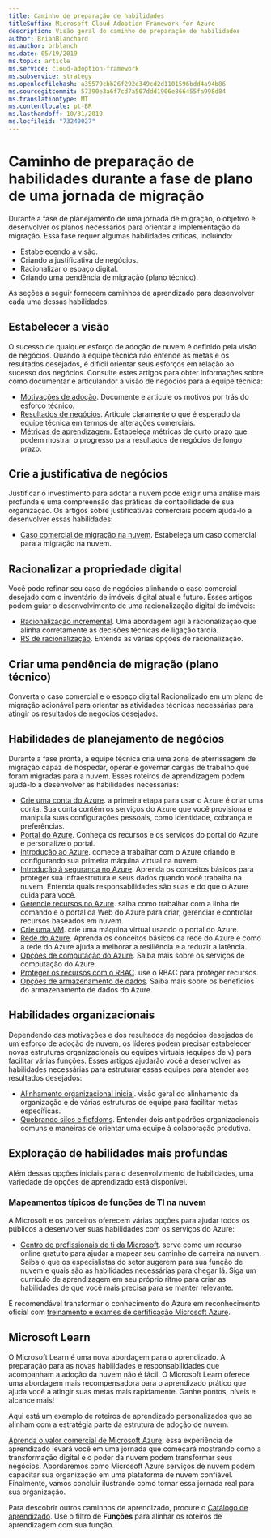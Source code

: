 ```yaml
---
title: Caminho de preparação de habilidades
titleSuffix: Microsoft Cloud Adoption Framework for Azure
description: Visão geral do caminho de preparação de habilidades
author: BrianBlanchard
ms.author: brblanch
ms.date: 05/19/2019
ms.topic: article
ms.service: cloud-adoption-framework
ms.subservice: strategy
ms.openlocfilehash: a35579cbb26f292e349cd2d1101596bdd4a94b86
ms.sourcegitcommit: 57390e3a6f7cd7a507ddd1906e866455fa998d84
ms.translationtype: MT
ms.contentlocale: pt-BR
ms.lasthandoff: 10/31/2019
ms.locfileid: "73240027"
---
```

# <a name="skills-readiness-path-during-the-plan-phase-of-a-migration-journey"></a>Caminho de preparação de habilidades durante a fase de plano de uma jornada de migração

Durante a fase de planejamento de uma jornada de migração, o objetivo é desenvolver os planos necessários para orientar a implementação da migração. Essa fase requer algumas habilidades críticas, incluindo:

- Estabelecendo a visão.
- Criando a justificativa de negócios.
- Racionalizar o espaço digital.
- Criando uma pendência de migração (plano técnico).

As seções a seguir fornecem caminhos de aprendizado para desenvolver cada uma dessas habilidades.

## <a name="establish-the-vision"></a>Estabelecer a visão

O sucesso de qualquer esforço de adoção de nuvem é definido pela visão de negócios. Quando a equipe técnica não entende as metas e os resultados desejados, é difícil orientar seus esforços em relação ao sucesso dos negócios. Consulte estes artigos para obter informações sobre como documentar e articulandor a visão de negócios para a equipe técnica:

- [Motivações de adoção](./motivations.md). Documente e articule os motivos por trás do esforço técnico.
- [Resultados de negócios](./business-outcomes/index.md). Articule claramente o que é esperado da equipe técnica em termos de alterações comerciais.
- [Métricas de aprendizagem](./learning-metrics.md). Estabeleça métricas de curto prazo que podem mostrar o progresso para resultados de negócios de longo prazo.

## <a name="build-the-business-justification"></a>Crie a justificativa de negócios

Justificar o investimento para adotar a nuvem pode exigir uma análise mais profunda e uma compreensão das práticas de contabilidade de sua organização. Os artigos sobre justificativas comerciais podem ajudá-lo a desenvolver essas habilidades:

- [Caso comercial de migração na nuvem](./cloud-migration-business-case.md). Estabeleça um caso comercial para a migração na nuvem.

## <a name="rationalize-the-digital-estate"></a>Racionalizar a propriedade digital

Você pode refinar seu caso de negócios alinhando o caso comercial desejado com o inventário de imóveis digital atual e futuro. Esses artigos podem guiar o desenvolvimento de uma racionalização digital de imóveis:

- [Racionalização incremental](../digital-estate/rationalize.md). Uma abordagem ágil à racionalização que alinha corretamente as decisões técnicas de ligação tardia.
- [RS de racionalização](../digital-estate/5-rs-of-rationalization.md). Entenda as várias opções de racionalização.

## <a name="create-a-migration-backlog-technical-plan"></a>Criar uma pendência de migração (plano técnico)

Converta o caso comercial e o espaço digital Racionalizado em um plano de migração acionável para orientar as atividades técnicas necessárias para atingir os resultados de negócios desejados.

## <a name="business-planning-skills"></a>Habilidades de planejamento de negócios

Durante a fase pronta, a equipe técnica cria uma zona de aterrissagem de migração capaz de hospedar, operar e governar cargas de trabalho que foram migradas para a nuvem. Esses roteiros de aprendizagem podem ajudá-lo a desenvolver as habilidades necessárias:

- [Crie uma conta do Azure](/learn/modules/create-an-azure-account). a primeira etapa para usar o Azure é criar uma conta. Sua conta contém os serviços do Azure que você provisiona e manipula suas configurações pessoais, como identidade, cobrança e preferências.
- [Portal do Azure](/learn/modules/tour-azure-portal). Conheça os recursos e os serviços do portal do Azure e personalize o portal.
- [Introdução ao Azure](/learn/modules/welcome-to-azure). comece a trabalhar com o Azure criando e configurando sua primeira máquina virtual na nuvem.
- [Introdução à segurança no Azure](/learn/modules/intro-to-security-in-azure). Aprenda os conceitos básicos para proteger sua infraestrutura e seus dados quando você trabalha na nuvem. Entenda quais responsabilidades são suas e do que o Azure cuida para você.
- [Gerencie recursos no Azure](/learn/paths/manage-resources-in-azure). saiba como trabalhar com a linha de comando e o portal da Web do Azure para criar, gerenciar e controlar recursos baseados em nuvem.
- [Crie uma VM](/learn/modules/create-windows-virtual-machine-in-azure). crie uma máquina virtual usando o portal do Azure.
- [Rede do Azure](/learn/modules/intro-to-azure-networking). Aprenda os conceitos básicos da rede do Azure e como a rede do Azure ajuda a melhorar a resiliência e a reduzir a latência.
- [Opções de computação do Azure](/learn/modules/intro-to-azure-compute). Saiba mais sobre os serviços de computação do Azure.
- [Proteger os recursos com o RBAC](/learn/modules/secure-azure-resources-with-rbac). use o RBAC para proteger recursos.
- [Opções de armazenamento de dados](/learn/modules/intro-to-data-in-azure/index). Saiba mais sobre os benefícios do armazenamento de dados do Azure.

## <a name="organizational-skills"></a>Habilidades organizacionais

Dependendo das motivações e dos resultados de negócios desejados de um esforço de adoção de nuvem, os líderes podem precisar estabelecer novas estruturas organizacionais ou equipes virtuais (equipes de v) para facilitar várias funções. Esses artigos ajudarão você a desenvolver as habilidades necessárias para estruturar essas equipes para atender aos resultados desejados:

- [Alinhamento organizacional inicial](../organize/index.md). visão geral do alinhamento da organização e de várias estruturas de equipe para facilitar metas específicas.
- [Quebrando silos e fiefdoms](../organize/fiefdoms-silos.md). Entender dois antipadrões organizacionais comuns e maneiras de orientar uma equipe à colaboração produtiva.

## <a name="deeper-skills-exploration"></a>Exploração de habilidades mais profundas

Além dessas opções iniciais para o desenvolvimento de habilidades, uma variedade de opções de aprendizado está disponível.

### <a name="typical-mappings-of-cloud-it-roles"></a>Mapeamentos típicos de funções de TI na nuvem

A Microsoft e os parceiros oferecem várias opções para ajudar todos os públicos a desenvolver suas habilidades com os serviços do Azure:

- [Centro de profissionais de ti da Microsoft](https://www.microsoft.com/itpro). serve como um recurso online gratuito para ajudar a mapear seu caminho de carreira na nuvem. Saiba o que os especialistas do setor sugerem para sua função de nuvem e quais são as habilidades necessárias para chegar lá. Siga um currículo de aprendizagem em seu próprio ritmo para criar as habilidades de que você mais precisa para se manter relevante.

É recomendável transformar o conhecimento do Azure em reconhecimento oficial com [treinamento e exames de certificação Microsoft Azure](https://www.microsoft.com/learning/azure-certification.aspx).

## <a name="microsoft-learn"></a>Microsoft Learn

O Microsoft Learn é uma nova abordagem para o aprendizado. A preparação para as novas habilidades e responsabilidades que acompanham a adoção da nuvem não é fácil. O Microsoft Learn oferece uma abordagem mais recompensadora para o aprendizado prático que ajuda você a atingir suas metas mais rapidamente. Ganhe pontos, níveis e alcance mais!

Aqui está um exemplo de roteiros de aprendizado personalizados que se alinham com a estratégia parte da estrutura de adoção de nuvem. 

[Aprenda o valor comercial de Microsoft Azure](/learn/paths/learn-business-value-of-azure/): essa experiência de aprendizado levará você em uma jornada que começará mostrando como a transformação digital e o poder da nuvem podem transformar seus negócios. Abordaremos como Microsoft Azure serviços de nuvem podem capacitar sua organização em uma plataforma de nuvem confiável. Finalmente, vamos concluir ilustrando como tornar essa jornada real para sua organização. 

Para descobrir outros caminhos de aprendizado, procure o [Catálogo de aprendizado](/learn/browse). Use o filtro de **Funções** para alinhar os roteiros de aprendizagem com sua função.
